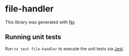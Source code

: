 # file-handler

This library was generated with [Nx](https://nx.dev).

## Running unit tests

Run `nx test file-handler` to execute the unit tests via [Jest](https://jestjs.io).
